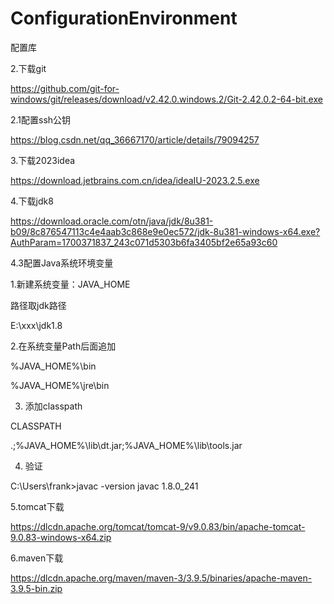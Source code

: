 # ConfigurationEnvironment
配置库


2.下载git

https://github.com/git-for-windows/git/releases/download/v2.42.0.windows.2/Git-2.42.0.2-64-bit.exe

2.1配置ssh公钥

https://blog.csdn.net/qq_36667170/article/details/79094257


3.下载2023idea

https://download.jetbrains.com.cn/idea/ideaIU-2023.2.5.exe



4.下载jdk8

https://download.oracle.com/otn/java/jdk/8u381-b09/8c876547113c4e4aab3c868e9e0ec572/jdk-8u381-windows-x64.exe?AuthParam=1700371837_243c071d5303b6fa3405bf2e65a93c60

4.3配置Java系统环境变量



1.新建系统变量：JAVA_HOME


路径取jdk路径


E:\xxx\jdk1.8


2.在系统变量Path后面追加



%JAVA_HOME%\bin




%JAVA_HOME%\jre\bin




3. 添加classpath


  CLASSPATH


  .;%JAVA_HOME%\lib\dt.jar;%JAVA_HOME%\lib\tools.jar




4. 验证



C:\Users\frank>javac -version
javac 1.8.0_241






5.tomcat下载

https://dlcdn.apache.org/tomcat/tomcat-9/v9.0.83/bin/apache-tomcat-9.0.83-windows-x64.zip

6.maven下载

https://dlcdn.apache.org/maven/maven-3/3.9.5/binaries/apache-maven-3.9.5-bin.zip

